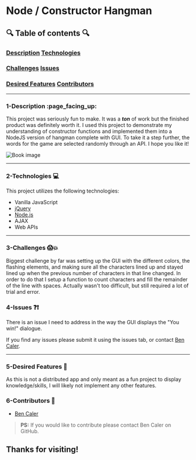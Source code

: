 <!-- This is a basic template for ReadMe files -->

# Node / Constructor Hangman

  

## :mag: Table of contents :mag:

  

### [Description](#1-description-page_facing_up)              [Technologies](#2-technologies-computer)
### [Challenges](#3-challenges-screamboom)   [Issues](#4-issues-questionexclamation)
### [Desired Features](#5-desired-features-star2)   [Contributors](#6-contributors-raised_hands)

 ---

### 1-Description :page\_facing\_up:

This project was seriously fun to make. It was a ***ton*** of work but the finished product was definitely worth it. I used this project to demonstrate my understanding of constructor functions and implemented them into a NodeJS version of hangman complete with GUI. To take it a step further, the words for the game are selected randomly through an API. I hope you like it!

![Book image](https://github.com/benwcaler/githubassets/blob/master/images/constructorHangman.gif)


---


### 2-Technologies  :computer:

  This project utilizes the following technologies:

- Vanilla JavaScript
- [jQuery](https://jquery.com/)
- [Node.js](https://nodejs.org/en/)
- AJAX
- Web APIs

---

### 3-Challenges :scream::boom:

Biggest challenge by far was setting up the GUI with the different colors, the flashing elements, and making sure all the characters lined up and stayed lined up when the previous number of characters in that line changed. In order to do that I setup a function to count characters and fill the remainder of the line with spaces. Actually wasn't too difficult, but still required a lot of trial and error. 

### 4-Issues :question::exclamation:

There is an issue I need to address in the way the GUI displays the "You win!" dialogue.  

If you find any issues please submit it using the issues tab, or contact [Ben Caler](https://github.com/benwcaler/).

---

### 5-Desired Features :star2:

As this is not a distributed app and only meant as a fun project to display knowledge/skills, I will likely not implement any other features. 

### 6-Contributors :raised_hands:

- [Ben Caler](https://github.com/benwcaler/)

> **PS:** If you would like to contribute please contact Ben Caler on GitHub. 


## Thanks for visiting!
